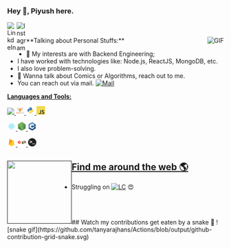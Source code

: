 ### Hey 👋, Piyush here.

<a href="https://www.linkedin.com/in/darthinvader5/">
  <img align="left" alt="LinkdeIn" width="22px" src="https://github.com/Darth-InVader15/B.E_1YR_Eco/blob/main/icons8-linkedin.svg" />
<!--   <a target="_blank" href="https://icons8.com/icon/44019/linkedin">LinkedIn</a> icon by <a target="_blank" href="https://icons8.com">Icons8</a> -->
</a>
<a href="https://www.instagram.com/__i.r.i.d.e.s.c.e.n.t___/">
  <img align="left" alt="Instagram" width="22px" src="https://github.com/Darth-InVader15/B.E_1YR_Eco/blob/main/instagram.png" />
</a>
<br />
<br />

<!-- Visit my profile at <a href="https://github.com/Darth-InVader15" target="__blank">https://github.com/Darth-InVader15</a> -->
  <img align="right" alt="GIF" src="https://github.com/Darth-InVader15/B.E_1YR_Eco/blob/main/giphy.gif" />
**Talking about Personal Stuffs:**
 
- 🤔 My interests are with Backend Engineering;
- I have worked with technologies like: Node.js, ReactJS, MongoDB, etc. 
- I also love problem-solving.
- 💬 Wanna talk about Comics or Algorithms, reach out to me.
- You can reach out via mail. <a href="mailto:piyush.singh1315@gmail.com"> 
  <img align="justify" alt="Mail" width="22px" src="https://github.com/Darth-InVader15/B.E_1YR_Eco/blob/main/neon-mail.png" />


**Languages and Tools:**  

<code><img height="20" src="https://pytorch.org/assets/images/pytorch-logo.png"></code>
<code><img height="20" src="https://raw.githubusercontent.com/github/explore/80688e429a7d4ef2fca1e82350fe8e3517d3494d/topics/tensorflow/tensorflow.png"></code>
<code><img height="20" src="https://raw.githubusercontent.com/github/explore/80688e429a7d4ef2fca1e82350fe8e3517d3494d/topics/python/python.png"></code>
<code><img height="20" src="https://raw.githubusercontent.com/github/explore/80688e429a7d4ef2fca1e82350fe8e3517d3494d/topics/javascript/javascript.png"></code>
<!-- <code><img height="20" src="https://raw.githubusercontent.com/github/explore/80688e429a7d4ef2fca1e82350fe8e3517d3494d/topics/vue/vue.png"></code> -->
<code><img height="20" src="https://raw.githubusercontent.com/github/explore/80688e429a7d4ef2fca1e82350fe8e3517d3494d/topics/react/react.png"></code>
<code><img height="20" src="https://raw.githubusercontent.com/github/explore/80688e429a7d4ef2fca1e82350fe8e3517d3494d/topics/nodejs/nodejs.png"></code>
<code><img height="20" src="https://raw.githubusercontent.com/github/explore/80688e429a7d4ef2fca1e82350fe8e3517d3494d/topics/cpp/cpp.png"></code>
<!-- <code><img height="20" src="https://raw.githubusercontent.com/github/explore/80688e429a7d4ef2fca1e82350fe8e3517d3494d/topics/mysql/mysql.png"></code> -->
<code><img height="20" src="https://raw.githubusercontent.com/github/explore/80688e429a7d4ef2fca1e82350fe8e3517d3494d/topics/firebase/firebase.png"></code>
<code><img height="20" src="https://raw.githubusercontent.com/github/explore/80688e429a7d4ef2fca1e82350fe8e3517d3494d/topics/git/git.png"></code>
<code><img height="20" src="https://raw.githubusercontent.com/github/explore/80688e429a7d4ef2fca1e82350fe8e3517d3494d/topics/terminal/terminal.png"></code>

## Find me around the web 🌎 <a href=""><img align="left" width="150" height="146" src="https://github.com/M0nica/M0nica/blob/main/octomonica/m0nica-octocat-rotating.gif?raw=true"></a>
- Struggling on <a href="https://leetcode.com/Darth-InVader15/"><img align="justify" alt="LC" width="22px" src="https://github.com/Darth-InVader15/B.E_1YR_Eco/blob/main/icons8-level-up-your-coding-skills-and-quickly-land-a-job-25.png" /></a> 😍
<!-- - Practising on <a href="https://www.codeforces.com/profile/tanyarajhans7/">Codeforces</a> 🙃 -->
<!-- - Scrolling through <a href="https://www.linkedin.com/in/darthinvader5/">LinkedIn</a> 😇 -->
</br>
</br>
</br>
## Watch my contributions get eaten by a snake 🐍
![snake gif](https://github.com/tanyarajhans/Actions/blob/output/github-contribution-grid-snake.svg)
